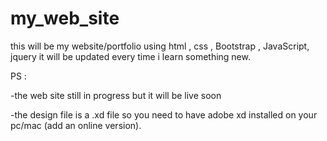 # my_web_site
this will be my website/portfolio using html , css , Bootstrap , JavaScript, jquery it will be updated every time i learn something new.

PS : 

  -the web site still in progress but it will be live soon
  
  -the design file is a .xd file so you need to have adobe xd installed on your pc/mac (add an online version).
